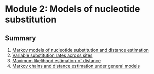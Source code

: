 # Module 2: Models of nucleotide substitution


## Summary
1. [Markov models of nucleotide substitution and distance estimation](ref)
2. [Variable substitution rates across sites](ref)
3. [Maximum likelihood estimation of distance](ref)
4. [Markov chains and distance estimation under general models](ref)

